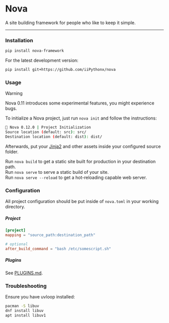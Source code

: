 # Nova

A site building framework for people who like to keep it simple.

---

### Installation

```sh
pip install nova-framework
```

For the latest development version:
```sh
pip install git+https://github.com/iiPythonx/nova
```

### Usage

> [!WARNING]
> Nova 0.11 introduces some experimental features, you might experience bugs.

To initialize a Nova project, just run `nova init` and follow the instructions:
```sh
🚀 Nova 0.12.0 | Project Initialization
Source location (default: src): src/
Destination location (default: dist): dist/
```

Afterwards, put your [Jinja2](https://jinja.palletsprojects.com/) and other assets inside your configured source folder.  

Run `nova build` to get a static site built for production in your destination path.  
Run `nova serve` to serve a static build of your site.  
Run `nova serve --reload` to get a hot-reloading capable web server.  

### Configuration

All project configuration should be put inside of `nova.toml` in your working directory.

##### Project

```toml
[project]
mapping = "source_path:destination_path"

# optional
after_build_command = "bash /etc/somescript.sh"
```

##### Plugins

See [PLUGINS.md](./docs/PLUGINS.md).

### Troubleshooting

Ensure you have uvloop installed:
```sh
pacman -S libuv
dnf install libuv
apt install libuv1
```
